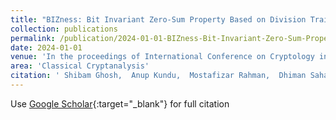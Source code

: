 ```yaml
---
title: "BIZness: Bit Invariant Zero-Sum Property Based on Division Trail"
collection: publications
permalink: /publication/2024-01-01-BIZness-Bit-Invariant-Zero-Sum-Property-Based-on-Division-Trail
date: 2024-01-01
venue: 'In the proceedings of International Conference on Cryptology in India'
area: 'Classical Cryptanalysis'
citation: ' Shibam Ghosh,  Anup Kundu,  Mostafizar Rahman,  Dhiman Saha, &quot;BIZness: Bit Invariant Zero-Sum Property Based on Division Trail.&quot; In the proceedings of International Conference on Cryptology in India, 2024.'
---
```

Use [Google Scholar](https://scholar.google.com/scholar?q=BIZness:+Bit+Invariant+Zero+Sum+Property+Based+on+Division+Trail){:target="_blank"} for full citation
